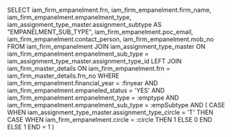 SELECT
    iam_firm_empanelment.frn,
    iam_firm_empanelment.firm_name,
    iam_firm_empanelment.empanelment_type,
    iam_assignment_type_master.assignment_subtype AS "EMPANELMENT_SUB_TYPE",
    iam_firm_empanelment.poc_email,
    iam_firm_empanelment.contact_person,
    iam_firm_empanelment.mob_no
FROM
    iam_firm_empanelment
JOIN
    iam_assignment_type_master
    ON iam_firm_empanelment.empanelment_sub_type = iam_assignment_type_master.assignment_type_id
LEFT JOIN
    iam_firm_master_details
    ON iam_firm_empanelment.frn = iam_firm_master_details.frn_no
WHERE
    iam_firm_empanelment.financial_year = :finyear
    AND iam_firm_empanelment.empaneled_status = 'YES'
    AND iam_firm_empanelment.empanelment_type = :emptype
    AND iam_firm_empanelment.empanelment_sub_type = :empSubtype
    AND (
        CASE
            WHEN iam_assignment_type_master.assignment_type_circle = 'T'
            THEN CASE
                    WHEN iam_firm_empanelment.circle = :circle THEN 1
                    ELSE 0
                 END
            ELSE 1
        END = 1
    )